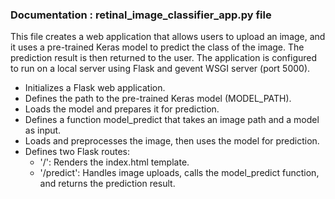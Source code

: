 ### Documentation : retinal_image_classifier_app.py file

This file creates a web application that allows users to upload an image, and it uses a pre-trained Keras model to predict the class of the image. 
The prediction result is then returned to the user. The application is configured to run on a local server using Flask and gevent WSGI server (port 5000).
   - Initializes a Flask web application.
   - Defines the path to the pre-trained Keras model (MODEL_PATH).
   - Loads the model and prepares it for prediction.
   - Defines a function model_predict that takes an image path and a model as input.
   - Loads and preprocesses the image, then uses the model for prediction.
   - Defines two Flask routes:
     - '/': Renders the index.html template.
     - '/predict': Handles image uploads, calls the model_predict function, and returns the prediction result.
